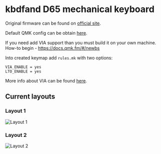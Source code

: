 # kbdfand D65 mechanical keyboard


Original firmware can be found on [official site](https://kbdfans.com/products/icd65-mechanical-keyboard-kit).

Default QMK config can be obtain [here](https://config.qmk.fm/#/kbdfans/kbd67/mkiirgb/v3/LAYOUT_65_ansi_blocker).

If you need add VIA support than you must build it on your own machine. How-to begin - https://docs.qmk.fm/#/newbs

Into created keymap add `rules.mk` with two options:

```
VIA_ENABLE = yes
LTO_ENABLE = yes
```

More info about VIA can be found [here](https://www.caniusevia.com/docs/configuring_qmk/).

## Current layouts

### Layout 1

![Layout 1](layout1.png)

### Layout 2

![Layout 2](layout2.png)
